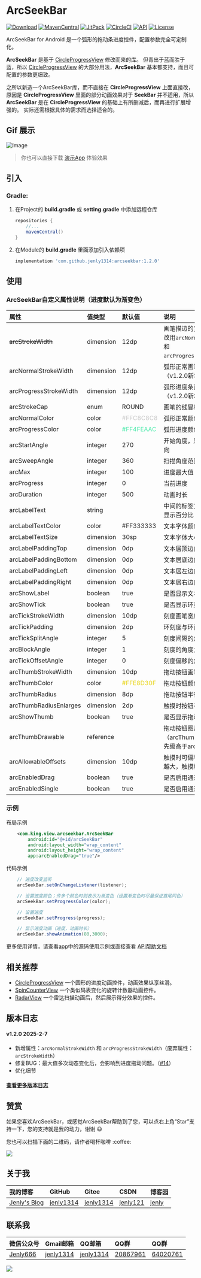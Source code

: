 # ArcSeekBar

[![Download](https://img.shields.io/badge/download-App-blue.svg)](https://raw.githubusercontent.com/jenly1314/ArcSeekBar/master/app/release/app-release.apk)
[![MavenCentral](https://img.shields.io/maven-central/v/com.github.jenly1314/arcseekbar)](https://repo1.maven.org/maven2/com/github/jenly1314/arcseekbar)
[![JitPack](https://jitpack.io/v/jenly1314/ArcSeekBar.svg)](https://jitpack.io/#jenly1314/ArcSeekBar)
[![CircleCI](https://circleci.com/gh/jenly1314/ArcSeekBar.svg?style=svg)](https://circleci.com/gh/jenly1314/ArcSeekBar)
[![API](https://img.shields.io/badge/API-16%2B-blue.svg?style=flat)](https://android-arsenal.com/api?level=16)
[![License](https://img.shields.io/badge/license-MIT-blue.svg)](https://opensource.org/licenses/mit-license.php)

ArcSeekBar for Android 是一个弧形的拖动条进度控件，配置参数完全可定制化。

**ArcSeekBar** 是基于 [CircleProgressView](https://github.com/jenly1314/CircleProgressView) 修改而来的库。
但青出于蓝而胜于蓝，所以 [CircleProgressView](https://github.com/jenly1314/CircleProgressView) 的大部分用法，**ArcSeekBar** 基本都支持，而且可配置的参数更细致。

之所以新造一个ArcSeekBar库，而不直接在 **CircleProgressView** 上面直接改，原因是 **CircleProgressView** 里面的部分动画效果对于 **SeekBar** 并不适用，所以 **ArcSeekBar** 是在 **CircleProgressView** 的基础上有所删减后，而再进行扩展增强的。
实际还需根据具体的需求而选择适合的。

## Gif 展示
![Image](GIF.gif)

> 你也可以直接下载 [演示App](https://raw.githubusercontent.com/jenly1314/ArcSeekBar/master/app/release/app-release.apk) 体验效果

## 引入

### Gradle:
1. 在Project的 **build.gradle** 或 **setting.gradle** 中添加远程仓库

    ```gradle
    repositories {
        //...
        mavenCentral()
    }
    ```

2. 在Module的 **build.gradle** 里面添加引入依赖项
   ```gradle
   implementation 'com.github.jenly1314:arcseekbar:1.2.0'
   ```

## 使用

### ArcSeekBar自定义属性说明（进度默认为渐变色）
| 属性                     | 值类型 | 默认值                                  | 说明                                                             |
|:-----------------------| :------ |:-------------------------------------|:---------------------------------------------------------------|
| ~~arcStrokeWidth~~     | dimension | 12dp                                 | 画笔描边的宽度（已废弃，改用`arcNormalStrokeWidth`和`arcProgressStrokeWidth`） |
| arcNormalStrokeWidth   | dimension | 12dp                                 | 弧形正常画笔描边的宽度（v1.2.0新增）                                          |
| arcProgressStrokeWidth | dimension | 12dp                                 | 弧形进度条画笔描边的宽度（v1.2.0新增）                                         |
| arcStrokeCap           | enum | ROUND                                | 画笔的线冒样式                                                        |
| arcNormalColor         | color | <font color=#C8C8C8>#FFC8C8C8</font> | 弧形正常颜色                                                         |
| arcProgressColor       | color | <font color=#4FEAAC>#FF4FEAAC</font> | 弧形进度颜色                                                         |
| arcStartAngle          | integer | 270                                  | 开始角度，默认十二点钟方向                                                  |
| arcSweepAngle          | integer | 360                                  | 扫描角度范围                                                         |
| arcMax                 | integer | 100                                  | 进度最大值                                                          |
| arcProgress            | integer | 0                                    | 当前进度                                                           |
| arcDuration            | integer | 500                                  | 动画时长                                                           |
| arcLabelText           | string |                                      | 中间的标签文本，默认自动显示百分比                                              |
| arcLabelTextColor      | color | <font color=#333333>#FF333333</font> | 文本字体颜色                                                         |
| arcLabelTextSize       | dimension | 30sp                                 | 文本字体大小                                                         |
| arcLabelPaddingTop     | dimension | 0dp                                  | 文本居顶边内间距                                                       |
| arcLabelPaddingBottom  | dimension | 0dp                                  | 文本居底边内间距                                                       |
| arcLabelPaddingLeft    | dimension | 0dp                                  | 文本居左边内间距                                                       |
| arcLabelPaddingRight   | dimension | 0dp                                  | 文本居右边内间距                                                       |
| arcShowLabel           | boolean | true                                 | 是否显示文本                                                         |
| arcShowTick            | boolean | true                                 | 是否显示环刻度                                                        |
| arcTickStrokeWidth     | dimension | 10dp                                 | 刻度画笔宽度                                                         |
| arcTickPadding         | dimension | 2dp                                  | 环刻度与环间距                                                        |
| arcTickSplitAngle      | integer | 5                                    | 刻度间隔的角度大小                                                      |
| arcBlockAngle          | integer | 1                                    | 刻度的角度大小                                                        |
| arcTickOffsetAngle     | integer | 0                                    | 刻度偏移的角度大小                                                      |
| arcThumbStrokeWidth    | dimension | 10dp                                 | 拖动按钮画笔宽度                                                       |
| arcThumbColor          | color | <font color=#E8D30F>#FFE8D30F</font> | 拖动按钮颜色                                                         |
| arcThumbRadius         | dimension | 8dp                                  | 拖动按钮半径                                                         |
| arcThumbRadiusEnlarges | dimension | 2dp                                  | 触摸时按钮半径放大量                                                     |
| arcShowThumb           | boolean | true                                 | 是否显示拖动按钮                                                       |
| arcThumbDrawable       | reference |                                      | 拖动按钮图片（arcThumbDrawable的优先级高于arcThumbColor）                    |
| arcAllowableOffsets    | dimension | 10dp                                 | 触摸时可偏移距离：偏移量越大，触摸精度越小                                          |
| arcEnabledDrag         | boolean | true                                 | 是否启用通过拖动改变进度                                                   |
| arcEnabledSingle       | boolean | true                                 | 是否启用通过点击改变进度                                                   |


### 示例

布局示例
```Xml
    <com.king.view.arcseekbar.ArcSeekBar
        android:id="@+id/arcSeekBar"
        android:layout_width="wrap_content"
        android:layout_height="wrap_content"
        app:arcEnabledDrag="true"/>
```

代码示例
```Java
    // 进度改变监听
    arcSeekBar.setOnChangeListener(listener);

    // 设置进度颜色；传多个颜色时则表示为渐变色（设置渐变色时尽量保证首尾同色）
    arcSeekBar.setProgressColor(color);

    // 设置进度
    arcSeekBar.setProgress(progress);

    // 显示进度动画（进度，动画时长）
    arcSeekBar.showAnimation(80,3000);


```
更多使用详情，请查看[app](app)中的源码使用示例或直接查看 [API帮助文档](https://jenly1314.github.io/ArcSeekBar/api/)

## 相关推荐

- [CircleProgressView](https://github.com/jenly1314/CircleProgressView) 一个圆形的进度动画控件，动画效果纵享丝滑。
- [SpinCounterView](https://github.com/jenly1314/SpinCounterView) 一个类似码表变化的旋转计数器动画控件。
- [RadarView](https://github.com/jenly1314/RadarView) 一个雷达扫描动画后，然后展示得分效果的控件。

<!-- end -->

## 版本日志

#### v1.2.0 2025-2-7
*  新增属性：`arcNormalStrokeWidth` 和 `arcProgressStrokeWidth`（废弃属性：`arcStrokeWidth`）
*  修复BUG：最大值多次动态变化后，会影响到进度拖动问题。（[#14](https://github.com/jenly1314/ArcSeekBar/issues/14)）
*  优化细节

#### [查看更多版本日志](CHANGELOG.md)

## 赞赏
如果您喜欢ArcSeekBar，或感觉ArcSeekBar帮助到了您，可以点右上角“Star”支持一下，您的支持就是我的动力，谢谢 :smiley:
<p>您也可以扫描下面的二维码，请作者喝杯咖啡 :coffee:

<div>
   <img src="https://jenly1314.github.io/image/page/rewardcode.png">
</div>

## 关于我

| 我的博客                                                                                | GitHub                                                                                  | Gitee                                                                                  | CSDN                                                                                 | 博客园                                                                            |
|:------------------------------------------------------------------------------------|:----------------------------------------------------------------------------------------|:---------------------------------------------------------------------------------------|:-------------------------------------------------------------------------------------|:-------------------------------------------------------------------------------|
| <a title="我的博客" href="https://jenly1314.github.io" target="_blank">Jenly's Blog</a> | <a title="GitHub开源项目" href="https://github.com/jenly1314" target="_blank">jenly1314</a> | <a title="Gitee开源项目" href="https://gitee.com/jenly1314" target="_blank">jenly1314</a>  | <a title="CSDN博客" href="http://blog.csdn.net/jenly121" target="_blank">jenly121</a>  | <a title="博客园" href="https://www.cnblogs.com/jenly" target="_blank">jenly</a>  |

## 联系我

| 微信公众号        | Gmail邮箱                                                                          | QQ邮箱                                                                              | QQ群                                                                                                                       | QQ群                                                                                                                       |
|:-------------|:---------------------------------------------------------------------------------|:----------------------------------------------------------------------------------|:--------------------------------------------------------------------------------------------------------------------------|:--------------------------------------------------------------------------------------------------------------------------|
| [Jenly666](http://weixin.qq.com/r/wzpWTuPEQL4-ract92-R) | <a title="给我发邮件" href="mailto:jenly1314@gmail.com" target="_blank">jenly1314</a> | <a title="给我发邮件" href="mailto:jenly1314@vip.qq.com" target="_blank">jenly1314</a> | <a title="点击加入QQ群" href="https://qm.qq.com/cgi-bin/qm/qr?k=6_RukjAhwjAdDHEk2G7nph-o8fBFFzZz" target="_blank">20867961</a> | <a title="点击加入QQ群" href="https://qm.qq.com/cgi-bin/qm/qr?k=Z9pobM8bzAW7tM_8xC31W8IcbIl0A-zT" target="_blank">64020761</a> |

<div>
   <img src="https://jenly1314.github.io/image/page/footer.png">
</div>
